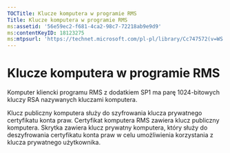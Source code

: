 ```yaml
---
TOCTitle: Klucze komputera w programie RMS
Title: Klucze komputera w programie RMS
ms:assetid: '56e59ec2-f681-4ca2-98c7-72218ab9e9d9'
ms:contentKeyID: 18123275
ms:mtpsurl: 'https://technet.microsoft.com/pl-pl/library/Cc747572(v=WS.10)'
---
```


Klucze komputera w programie RMS
================================

Komputer kliencki programu RMS z dodatkiem SP1 ma parę 1024-bitowych kluczy RSA nazywanych kluczami komputera.

Klucz publiczny komputera służy do szyfrowania klucza prywatnego certyfikatu konta praw. Certyfikat komputera RMS zawiera klucz publiczny komputera. Skrytka zawiera klucz prywatny komputera, który służy do deszyfrowania certyfikatu konta praw w celu umożliwienia korzystania z klucza prywatnego użytkownika.
